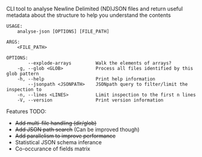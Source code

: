 CLI tool to analyse Newline Delimited (ND)JSON files and return useful metadata
about the structure to help you understand the contents

```shell
USAGE:
    analyse-json [OPTIONS] [FILE_PATH]

ARGS:
    <FILE_PATH>

OPTIONS:
        --explode-arrays         Walk the elements of arrays?
    -g, --glob <GLOB>            Process all files identified by this glob pattern
    -h, --help                   Print help information
        --jsonpath <JSONPATH>    JSONpath query to filter/limit the inspection to
    -n, --lines <LINES>          Limit inspection to the first n lines
    -V, --version                Print version information
```

Features TODO:
* ~~Add multi-file handling (dir/glob)~~
* ~~Add JSON path search~~ (Can be improved though)
* ~~Add parallelism to improve performance~~
* Statistical JSON schema inferance
* Co-occurance of fields matrix
